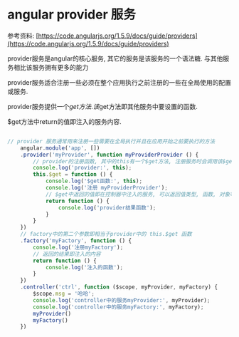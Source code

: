 # angular provider 服务

参考资料: [https://code.angularjs.org/1.5.9/docs/guide/providers](https://code.angularjs.org/1.5.9/docs/guide/providers)

provider服务是angular的核心服务, 其它的服务是该服务的一个语法糖.
与其他服务相比该服务拥有更多的能力 

provider服务适合注册一些必须在整个应用执行之前注册的一些在全局使用的配置或服务.

provider服务提供一个$get方法. 该$get方法即其他服务中要设置的函数.

$get方法中return的值即注入的服务内容.


```javascript

// provider 服务通常用来注册一些需要在全局执行并且在应用开始之前要执行的方法
	angular.module('app', [])
	.provider('myProvider', function myProviderProvider () {
		// provider的注册函数, 其中的this有一个$get方法, 注册服务时会调用该$get方法得到注册的服务. $get后面的函数即相当于factory中传入的函数.
		console.log('provider:', this);
		this.$get = function () {
			console.log('$get函数:', this);	
			console.log('注册 myProviderProvider');
			// $get中返回的值即在控制器中注入的服务, 可以返回值类型, 函数, 对象等.
			return function () {
				console.log('provider结果函数');
			}
		}
	})
	// factory中的第二个参数即相当于provider中的 this.$get 函数
	.factory('myFactory', function () {
		console.log('注册myFactory');
		// 返回的结果即注入的内容
		return function () {
			console.log('注入的函数');	
		}
	})
	.controller('ctrl', function ($scope, myProvider, myFactory) {
		$scope.msg = '哈哈';
		console.log('controller中的服务myProvider:', myProvider);	
		console.log('controller中的服务myFactory:', myFactory);	
		myProvider()
		myFactory()
	})

```



